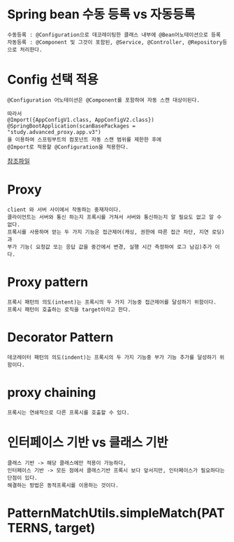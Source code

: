 # Spring bean 수동 등록 vs 자동등록
    수동등록 : @Configuration으로 데코레이팅한 클래스 내부에 @Bean어노테이션으로 등록
    자동등록 : @Component 및 그것이 포함된, @Service, @Controller, @Repository등으로 처리한다.

# Config 선택 적용
    @Configuration 어노테이션은 @Component를 포함하여 자동 스캔 대상이된다.
    
    따라서
    @Import({AppConfigV1.class, AppConfigV2.class})
    @SpringBootApplication(scanBasePackages = "study.advanced_proxy.app.v3")
    을 이용하여 스프링부트의 컴포넌트 자동 스캔 범위를 제한한 후에
    @Import로 적용할 @Configuration을 적용한다.
[참조파일](./src/main/java/study/advanced_proxy/AdvancedProxyApplication.java)

# Proxy
    client 와 서버 사이에서 작동하는 중재자이다.
    클라이언트는 서버와 통신 하는지 프록시를 거쳐서 서버와 통신하는지 알 필요도 없고 알 수 없다.
    프록시를 사용하며 얻는 두 가지 기능은 접근제어(캐싱, 권한에 따른 접근 차단, 지연 로딩)과
    부가 기능( 요청값 또는 응답 값을 중간에서 변경, 실행 시간 측정하여 로그 남김)추가 이다.

# Proxy pattern
    프록시 패턴의 의도(intent)는 프록시의 두 가지 기능중 접근제어를 달성하기 위함이다.
    프록시 패턴이 호출하는 로직을 target이라고 한다.
# Decorator Pattern
    데코레이터 패턴의 의도(indent)는 프록시의 두 가지 기능중 부가 기능 추가를 달성하기 위함이다.
# proxy chaining
    프록시는 연쇄적으로 다른 프록시를 호출할 수 있다.
# 인터페이스 기반 vs 클래스 기반
    클래스 기반 -> 해당 클래스에만 적용이 가능하다, 
    인터페이스 기반 -> 모든 점에서 클래스기반 프록시 보다 앞서지만, 인터페이스가 필요하다는 단점이 있다.
    해결하는 방법은 동적프록시를 이용하는 것이다.

# PatternMatchUtils.simpleMatch(PATTERNS, target)
    